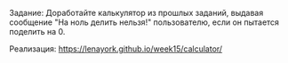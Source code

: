 Задание: Доработайте калькулятор из прошлых заданий, выдавая сообщение "На ноль делить нельзя!" пользователю, если он пытается поделить на 0. 

Реализация: https://lenayork.github.io/week15/calculator/